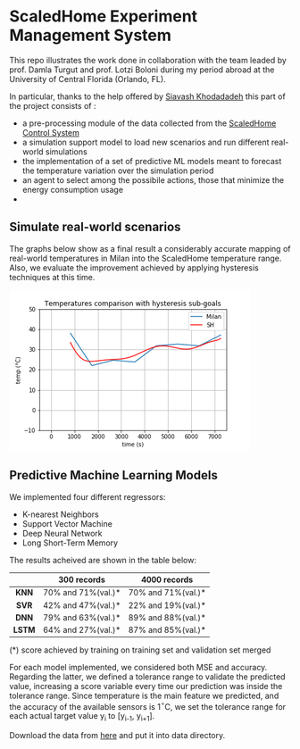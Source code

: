# ScaledHome Experiment Management System

This repo illustrates the work done in collaboration with the team leaded by prof. Damla Turgut and prof. Lotzi Boloni during my period abroad at the University of Central Florida (Orlando, FL).

In particular, thanks to the help offered by [Siavash Khodadadeh](https://github.com/siavash-khodadadeh) this part of the project consists of : 
 - a pre-processing module of the data collected from the [ScaledHome Control System](https://github.com/MatteoMendula/ScaledHome_Control_System) 
 - a simulation support model to load new scenarios and run different real-world simulations
 - the implementation of a set of predictive ML models meant to forecast the temperature variation over the simulation period
 - an agent to select among the possibile actions, those that minimize the energy consumption usage
 - 
## Simulate real-world scenarios
The graphs below show as a final result a considerably accurate mapping of real-world temperatures in Milan into the ScaledHome temperature range.
Also, we evaluate the improvement achieved by applying hysteresis techniques at this time. 

![Image of Milan](https://github.com/MatteoMendula/ScaledHome_Experiment_Management_System/blob/master/imgs/milan.png?raw=true)

## Predictive Machine Learning Models

We implemented four different regressors:

 - K-nearest Neighbors
 - Support Vector Machine 
 - Deep Neural Network
 - Long Short-Term Memory

The results acheived are shown in the table below:

| | 300 records| 4000 records| 
| :---: | :---: | :---: |
| **KNN**| 70% and 71%(val.)*| 70% and 71%(val.)* |
| **SVR**| 42% and 47%(val.)*| 22% and 19%(val.)*|
| **DNN**| 79% and 63%(val.)*| 89% and 88%(val.)*|
| **LSTM**| 64% and 27%(val.)*| 87% and 85%(val.)*|
(*) score achieved by training on training set and validation set merged

For each model implemented, we considered both MSE and accuracy.
Regarding the latter, we defined a tolerance range to validate the predicted value, increasing a score variable every time our prediction was inside the tolerance range. 
Since temperature is the main feature we predicted, and the accuracy of the available sensors is 1$^{\circ}$C, we set the tolerance range for each actual target value y<sub>i</sub> to [y<sub>i-1</sub>, y<sub>i+1</sub>]. 


Download the data from 
[here](https://dataverse.harvard.edu/file.xhtml?persistentId=doi:10.7910/DVN/9Z6CKW/6C3C1Y&version=1.2)
and put it into data directory.
